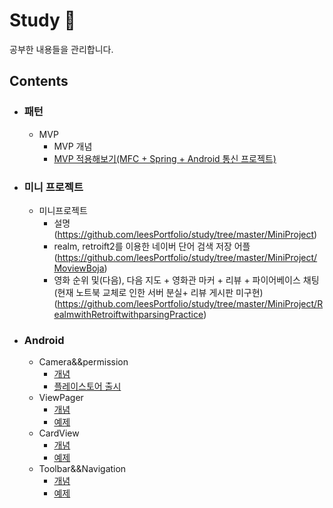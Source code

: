 ﻿# Study :green_book:
공부한 내용들을 관리합니다.

## Contents 
- ### 패턴

  - MVP
    - MVP 개념 
    - [MVP 적용해보기(MFC + Spring + Android 통신 프로젝트)](https://github.com/leesPortfolio/study/tree/master/mvp)

- ### 미니 프로젝트

  - 미니프로젝트
    - 설명(https://github.com/leesPortfolio/study/tree/master/MiniProject)
    - realm, retroift2를 이용한 네이버 단어 검색 저장 어플(https://github.com/leesPortfolio/study/tree/master/MiniProject/MoviewBoja)
    - 영화 순위 및(다음), 다음 지도 + 영화관 마커 + 리뷰 + 파이어베이스 채팅 (현재 노트북 교체로 인한 서버 분실+ 리뷰 게시판 미구현)(https://github.com/leesPortfolio/study/tree/master/MiniProject/RealmwithRetroiftwithparsingPractice)

- ### Android

  - Camera&&permission
    - [개념](https://github.com/leesPortfolio/study/blob/master/camera%26%26permission/README.md)
    - [플레이스토어 출시](https://play.google.com/store/apps/details?id=com.lbc.camera.camera)
  - ViewPager
    - [개념](https://github.com/leesPortfolio/study/blob/master/ViewPager/README.md)
    - [예제](https://github.com/leesPortfolio/study/tree/master/ViewPager/ViewPagerExam)
  - CardView
    - [개념](https://github.com/leesPortfolio/study/blob/master/CardView/README.md)
    - [예제](https://github.com/leesPortfolio/study/tree/master/CardView/CardViewExam)
  - Toolbar&&Navigation
    - [개념](https://github.com/leesPortfolio/study/blob/master/Toolbar%26%26Navigation/README.md)
    - [예제](https://github.com/leesPortfolio/study/tree/master/Toolbar%26%26Navigation/ToolbarNavigationExam)

